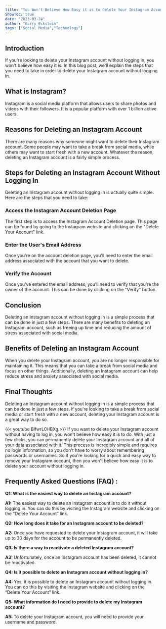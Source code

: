 ```yaml
---
title: "You Won't Believe How Easy it is to Delete Your Instagram Account Without Logging In!"
ShowToc: true 
date: "2023-03-24"
author: "Garry Eckstein" 
tags: ["Social Media","Technology"]
---
```

## Introduction
If you're looking to delete your Instagram account without logging in, you won't believe how easy it is. In this blog post, we'll explain the steps that you need to take in order to delete your Instagram account without logging in.

## What is Instagram?
Instagram is a social media platform that allows users to share photos and videos with their followers. It is a popular platform with over 1 billion active users.

## Reasons for Deleting an Instagram Account
There are many reasons why someone might want to delete their Instagram account. Some people may want to take a break from social media, while others may want to start fresh with a new account. Whatever the reason, deleting an Instagram account is a fairly simple process.

## Steps for Deleting an Instagram Account Without Logging In
Deleting an Instagram account without logging in is actually quite simple. Here are the steps that you need to take:

### Access the Instagram Account Deletion Page
The first step is to access the Instagram Account Deletion page. This page can be found by going to the Instagram website and clicking on the "Delete Your Account" link.

### Enter the User's Email Address
Once you're on the account deletion page, you'll need to enter the email address associated with the account that you want to delete.

### Verify the Account
Once you've entered the email address, you'll need to verify that you're the owner of the account. This can be done by clicking on the "Verify" button.

## Conclusion
Deleting an Instagram account without logging in is a simple process that can be done in just a few steps. There are many benefits to deleting an Instagram account, such as freeing up time and reducing the amount of stress associated with social media. 

## Benefits of Deleting an Instagram Account
When you delete your Instagram account, you are no longer responsible for maintaining it. This means that you can take a break from social media and focus on other things. Additionally, deleting an Instagram account can help reduce stress and anxiety associated with social media.

## Final Thoughts
Deleting an Instagram account without logging in is a simple process that can be done in just a few steps. If you're looking to take a break from social media or start fresh with a new account, deleting your Instagram account is a great way to do so.

{{< youtube BlfwrL0HBXg >}} 
If you want to delete your Instagram account without having to log in, you won't believe how easy it is to do. With just a few clicks, you can permanently delete your Instagram account and all of your data associated with it. This process is incredibly simple and requires no login information, so you don't have to worry about remembering passwords or usernames. So if you're looking for a quick and easy way to remove your Instagram account, then you won't believe how easy it is to delete your account without logging in.

## Frequently Asked Questions (FAQ) :
**Q1: What is the easiest way to delete an Instagram account?**

**A1:** The easiest way to delete an Instagram account is to do it without logging in. You can do this by visiting the Instagram website and clicking on the “Delete Your Account” link.

**Q2: How long does it take for an Instagram account to be deleted?**

**A2:** Once you have requested to delete your Instagram account, it will take up to 30 days for the account to be permanently deleted.

**Q3: Is there a way to reactivate a deleted Instagram account?**

**A3:** Unfortunately, once an Instagram account has been deleted, it cannot be reactivated.

**Q4: Is it possible to delete an Instagram account without logging in?**

**A4:** Yes, it is possible to delete an Instagram account without logging in. You can do this by visiting the Instagram website and clicking on the “Delete Your Account” link.

**Q5: What information do I need to provide to delete my Instagram account?**

**A5:** To delete your Instagram account, you will need to provide your username and password.


